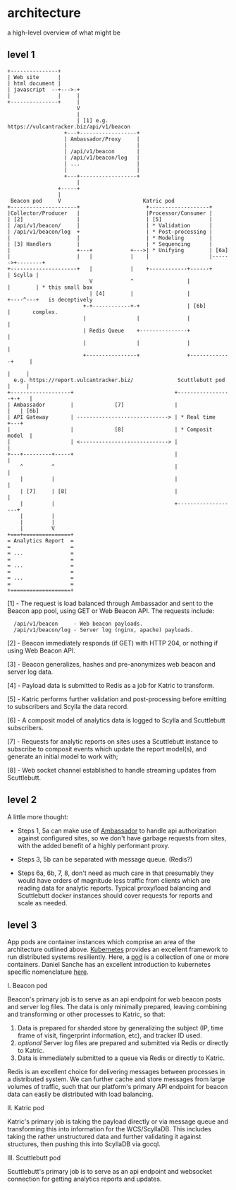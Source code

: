 # architecture #

a high-level overview of what might be

## level 1 ##

```
+---------------+
| Web site      |
| html document |          
| javascript  --+--->-+
|               |     |
+---------------+     |
                      V
                      |
                      | [1] e.g. https://vulcantracker.biz/api/v1/beacon
                  +---+------------------+
                  | Ambassador/Proxy     |
                  |                      |
                  | /api/v1/beacon       |
                  | /api/v1/beacon/log   |
                  | ...                  |
                  |                      |
                  +---+------------------+
                      |
                +-----+
                |
 Beacon pod     V                          Katric pod
+---------------------+                     +-------------------+
|Collector/Producer   |                     |Processor/Consumer |
| [2]                 |                     | [5]               |
| /api/v1/beacon/     |                     | * Validation      |
| /api/v1/beacon/log  +                     | * Post-processing |
|                     |                     | * Modeling        |
| [3] Handlers        |                     | * Sequencing      |
|                     +---+            +--->| * Unifying        | [6a]
|                     |   |            |    |                   |------>+--------+
+---------------------+   |            |    +------------+------+       | Scylla |
                          V            ^                 |              |        | * this small box
                          | [4]        |                 |              +----^---+   is deceptively
                        +-+------------+-+               | [6b]              |       complex.
                        |                |               |                   |
                        | Redis Queue    +---------------+                   |
                        |                |               |                   |
                        +----------------+               +-------------+     |
                                                                       |     |
  e.g. https://report.vulcantracker.biz/              Scuttlebutt pod  |     |
+-------------------+                                +-----------------+-+   |
| Ambassador        |             [7]                |                   |   | [6b]
| API Gateway       | -----------------------------> | * Real time       +---+
|                   |             [8]                | * Composit model  |
|                   | <----------------------------> |                   |
+---+---------+-----+                                |                   |
    ^         ^                                      |                   |
    |         |                                      |                   |
    | [7]     | [8]                                  |                   |
    |         |                                      +-------------------+
    |         |
    |         |
    |         V
+===+===============+
= Analytics Report  =
=                   =
= ...               =
=                   =
= ...               =
=                   =
= ...               =
=                   =
+===================+

```
[1] - The request is load balanced through Ambassador and sent to the
      Beacon app pool, using GET or Web Beacon API.  The requests include:

      /api/v1/beacon     - Web beacon payloads.
      /api/v1/beacon/log - Server log (nginx, apache) payloads.

[2] - Beacon immediately responds (if GET) with HTTP 204, or nothing if using
      Web Beacon API.

[3] - Beacon generalizes, hashes and pre-anonymizes web beacon and server log
      data.

[4] - Payload data is submitted to Redis as a job for Katric to transform.

[5] - Katric performs further validation and post-processing before emitting to
      subscribers and Scylla the data record.

[6] - A composit model of analytics data is logged to Scylla and Scuttlebutt
      subscribers.

[7] - Requests for analytic reports on sites uses a Scuttlebutt instance to
      subscribe to composit events which update the report model(s), and
      generate an initial model to work with;

[8] - Web socket channel established to handle streaming updates from
      Scuttlebutt.

## level 2 ##

A little more thought:

* Steps 1, 5a can make use of [Ambassador](https://www.getambassador.io/) to
  handle api authorization against configured sites, so we don't have garbage
  requests from sites, with the added benefit of a highly performant proxy.

* Steps 3, 5b can be separated with message queue. (Redis?)

* Steps 6a, 6b, 7, 8, don't need as much care in that presumably they would have
  orders of magnitude less traffic from clients which are reading data for
  analytic reports.  Typical proxy/load balancing and Scuttlebutt docker instances
  should cover requests for reports and scale as needed.

## level 3 ##

App pods are container instances which comprise an area of the architecture
outlined above.  [Kubernetes](https://kubernetes.io/docs/concepts/overview/what-is-kubernetes/)
provides an excellent framework to run distributed systems resiliently.  Here,
a [pod](https://kubernetes.io/docs/concepts/workloads/pods/pod/) is a collection
of one or more containers. Daniel Sanche has an excellent introduction to
kubernetes specific nomenclature [here](https://medium.com/google-cloud/kubernetes-101-pods-nodes-containers-and-clusters-c1509e409e16).

I. Beacon pod

Beacon's primary job is to serve as an api endpoint for web beacon posts and
server log files.  The data is only minimally prepared, leaving combining and
transforming or other processes to Katric, so that:

  1. Data is prepared for sharded store by generalizing the subject (IP, time
     frame of visit, fingerprint information, etc), and tracker ID used.
  2. *optional* Server log files are prepared and submitted via Redis or
     directly to Katric.
  2. Data is immediately submitted to a queue via Redis or directly to Katric.

Redis is an excellent choice for delivering messages between processes in a
distributed system.  We can further cache and store messages from large volumes
of traffic, such that our platform's primary API endpoint for beacon data can
easily be distributed with load balancing.

II. Katric pod

Katric's primary job is taking the payload directly or via message queue and
transforming this into information for the WCS/ScyllaDB.  This includes taking
the rather unstructured data and further validating it against structures, then
pushing this into ScyllaDB via gocql.

III. Scuttlebutt pod

Scuttlebutt's primary job is to serve as an api endpoint and websocket
connection for getting analytics reports and updates.

